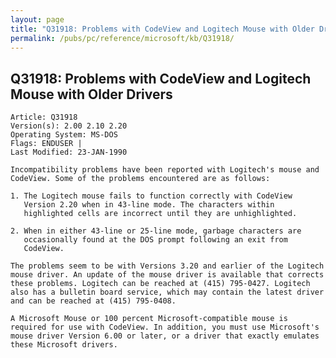 ```yaml
---
layout: page
title: "Q31918: Problems with CodeView and Logitech Mouse with Older Drivers"
permalink: /pubs/pc/reference/microsoft/kb/Q31918/
---
```


## Q31918: Problems with CodeView and Logitech Mouse with Older Drivers

	Article: Q31918
	Version(s): 2.00 2.10 2.20
	Operating System: MS-DOS
	Flags: ENDUSER |
	Last Modified: 23-JAN-1990
	
	Incompatibility problems have been reported with Logitech's mouse and
	CodeView. Some of the problems encountered are as follows:
	
	1. The Logitech mouse fails to function correctly with CodeView
	   Version 2.20 when in 43-line mode. The characters within
	   highlighted cells are incorrect until they are unhighlighted.
	
	2. When in either 43-line or 25-line mode, garbage characters are
	   occasionally found at the DOS prompt following an exit from
	   CodeView.
	
	The problems seem to be with Versions 3.20 and earlier of the Logitech
	mouse driver. An update of the mouse driver is available that corrects
	these problems. Logitech can be reached at (415) 795-0427. Logitech
	also has a bulletin board service, which may contain the latest driver
	and can be reached at (415) 795-0408.
	
	A Microsoft Mouse or 100 percent Microsoft-compatible mouse is
	required for use with CodeView. In addition, you must use Microsoft's
	mouse driver Version 6.00 or later, or a driver that exactly emulates
	these Microsoft drivers.
